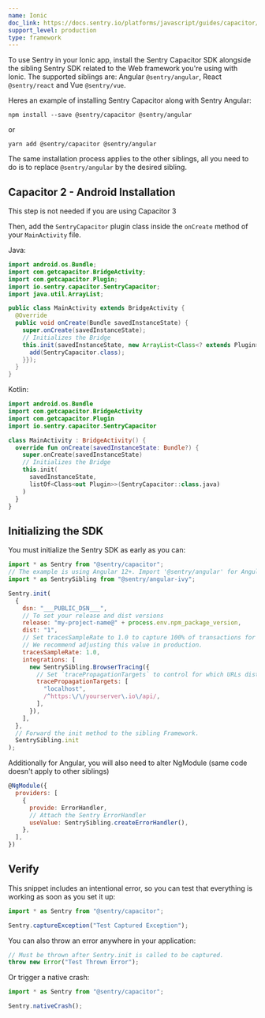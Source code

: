 ```yaml
---
name: Ionic
doc_link: https://docs.sentry.io/platforms/javascript/guides/capacitor/
support_level: production
type: framework
---
```


To use Sentry in your Ionic app, install the Sentry Capacitor SDK alongside the sibling Sentry SDK related to the Web framework you're using with Ionic.
The supported siblings are: Angular `@sentry/angular`, React `@sentry/react` and Vue `@sentry/vue`.

Heres an example of installing Sentry Capacitor along with Sentry Angular:

```
npm install --save @sentry/capacitor @sentry/angular
```

or

```
yarn add @sentry/capacitor @sentry/angular
```

The same installation process applies to the other siblings, all you need to do is to replace `@sentry/angular` by the desired sibling.

## Capacitor 2 - Android Installation

<Note>

This step is not needed if you are using Capacitor 3

</Note>

Then, add the `SentryCapacitor` plugin class inside the `onCreate` method of your `MainActivity` file.

Java:

```java
import android.os.Bundle;
import com.getcapacitor.BridgeActivity;
import com.getcapacitor.Plugin;
import io.sentry.capacitor.SentryCapacitor;
import java.util.ArrayList;

public class MainActivity extends BridgeActivity {
  @Override
  public void onCreate(Bundle savedInstanceState) {
    super.onCreate(savedInstanceState);
    // Initializes the Bridge
    this.init(savedInstanceState, new ArrayList<Class<? extends Plugin>>() {{
      add(SentryCapacitor.class);
    }});
  }
}
```

Kotlin:

```kotlin
import android.os.Bundle
import com.getcapacitor.BridgeActivity
import com.getcapacitor.Plugin
import io.sentry.capacitor.SentryCapacitor

class MainActivity : BridgeActivity() {
  override fun onCreate(savedInstanceState: Bundle?) {
    super.onCreate(savedInstanceState)
    // Initializes the Bridge
    this.init(
      savedInstanceState,
      listOf<Class<out Plugin>>(SentryCapacitor::class.java)
    )
  }
}
```

## Initializing the SDK

You must initialize the Sentry SDK as early as you can:

```javascript
import * as Sentry from "@sentry/capacitor";
// The example is using Angular 12+. Import '@sentry/angular' for Angular 10 and 11. Import '@sentry/vue' or '@sentry/react' when using a Sibling different than Angular.
import * as SentrySibling from "@sentry/angular-ivy";

Sentry.init(
  {
    dsn: "___PUBLIC_DSN___",
    // To set your release and dist versions
    release: "my-project-name@" + process.env.npm_package_version,
    dist: "1",
    // Set tracesSampleRate to 1.0 to capture 100% of transactions for performance monitoring.
    // We recommend adjusting this value in production.
    tracesSampleRate: 1.0,
    integrations: [
      new SentrySibling.BrowserTracing({
        // Set `tracePropagationTargets` to control for which URLs distributed tracing should be enabled
        tracePropagationTargets: [
          "localhost",
          /^https:\/\/yourserver\.io\/api/,
        ],
      }),
    ],
  },
  // Forward the init method to the sibling Framework.
  SentrySibling.init
);
```

Additionally for Angular, you will also need to alter NgModule (same code doesn't apply to other siblings)

```javascript
@NgModule({
  providers: [
    {
      provide: ErrorHandler,
      // Attach the Sentry ErrorHandler
      useValue: SentrySibling.createErrorHandler(),
    },
  ],
})
```

## Verify

This snippet includes an intentional error, so you can test that everything is working as soon as you set it up:

```javascript
import * as Sentry from "@sentry/capacitor";

Sentry.captureException("Test Captured Exception");
```

You can also throw an error anywhere in your application:

```javascript
// Must be thrown after Sentry.init is called to be captured.
throw new Error("Test Thrown Error");
```

Or trigger a native crash:

```javascript
import * as Sentry from "@sentry/capacitor";

Sentry.nativeCrash();
```

